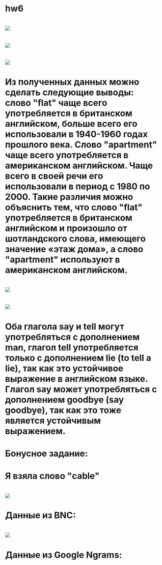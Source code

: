 # hw6
# ![](https://github.com/alexasunnymood/hw6/blob/master/скриншот.PNG)
# ![](https://github.com/alexasunnymood/hw6/blob/master/скриншот%202.PNG)
# ![](https://github.com/alexasunnymood/hw6/blob/master/скриншот%203.PNG)
# Из полученных данных можно сделать следующие выводы: слово "flat" чаще всего употребляется в британском английском, больше всего его использовали в 1940-1960 годах прошлого века. Слово "apartment"  чаще всего употребляется в американском английском. Чаще всего в своей речи его использовали в период с 1980 по 2000. Такие различия можно объяснить тем, что слово "flat" употребляется в британском английском и произошло от шотландского слова, имеющего значение «этаж дома», а слово "apartment" используют в американском английском.
# ![](https://github.com/alexasunnymood/hw6/blob/master/Снимок%203.PNG)
# ![](https://github.com/alexasunnymood/hw6/blob/master/скриншот%20часть%202.PNG)
# Оба глагола say и tell могут употребляться с дополнением man, глагол tell употребляется только с дополнением lie (to tell a lie), так как это устойчивое выражение в английском языке. Глагол say может употребляться с дополнением goodbye (say goodbye), так как это тоже является устойчивым выражением. 
# Бонусное задание:
# Я взяла слово "cable"
# ![](https://github.com/alexasunnymood/hw6/blob/master/Снимок.PNG)
# Данные из BNC:
# ![](https://github.com/alexasunnymood/hw6/blob/master/Снимок3.PNG)
# Данные из Google Ngrams:
